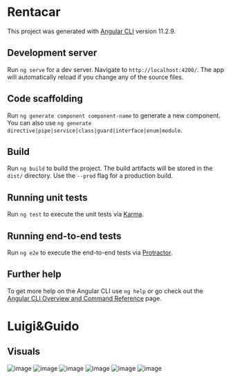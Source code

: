 # Rentacar

This project was generated with [Angular CLI](https://github.com/angular/angular-cli) version 11.2.9.

## Development server

Run `ng serve` for a dev server. Navigate to `http://localhost:4200/`. The app will automatically reload if you change any of the source files.

## Code scaffolding

Run `ng generate component component-name` to generate a new component. You can also use `ng generate directive|pipe|service|class|guard|interface|enum|module`.

## Build

Run `ng build` to build the project. The build artifacts will be stored in the `dist/` directory. Use the `--prod` flag for a production build.

## Running unit tests

Run `ng test` to execute the unit tests via [Karma](https://karma-runner.github.io).

## Running end-to-end tests

Run `ng e2e` to execute the end-to-end tests via [Protractor](http://www.protractortest.org/).

## Further help

To get more help on the Angular CLI use `ng help` or go check out the [Angular CLI Overview and Command Reference](https://angular.io/cli) page.

# Luigi&Guido

## Visuals

![image](https://user-images.githubusercontent.com/78738210/120235038-3ebfa100-c26a-11eb-8cb0-2c5a20b4a789.png)
![image](https://user-images.githubusercontent.com/78738210/120235088-5dbe3300-c26a-11eb-951c-5b232a7c0812.png)
![image](https://user-images.githubusercontent.com/78738210/120235126-71699980-c26a-11eb-903f-8838970dce2f.png)
![image](https://user-images.githubusercontent.com/78738210/120235172-88a88700-c26a-11eb-876c-52c083662489.png)
![image](https://user-images.githubusercontent.com/78738210/120235198-93631c00-c26a-11eb-9ccb-f0687b1b33e9.png)
![image](https://user-images.githubusercontent.com/78738210/120235258-aece2700-c26a-11eb-9578-e26cfc76a283.png)





